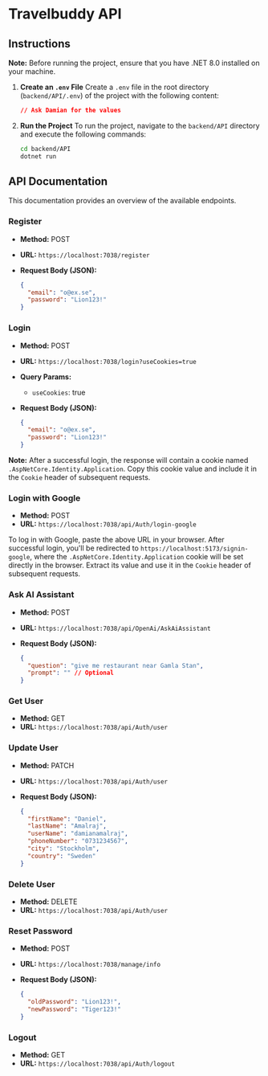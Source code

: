 # Travelbuddy API

## Instructions

**Note:** Before running the project, ensure that you have .NET 8.0 installed on your machine.

1. **Create an `.env` File**
   Create a `.env` file in the root directory (`backend/API/.env`) of the project with the following content:

   ```json
   // Ask Damian for the values
   ```

2. **Run the Project**
   To run the project, navigate to the `backend/API` directory and execute the following commands:

   ```bash
   cd backend/API
   dotnet run
   ```

## API Documentation

This documentation provides an overview of the available endpoints.

### Register

- **Method:** POST
- **URL:** `https://localhost:7038/register`
- **Request Body (JSON):**

  ```json
  {
    "email": "o@ex.se",
    "password": "Lion123!"
  }
  ```

### Login

- **Method:** POST
- **URL:** `https://localhost:7038/login?useCookies=true`
- **Query Params:**

  - `useCookies`: true

- **Request Body (JSON):**

  ```json
  {
    "email": "o@ex.se",
    "password": "Lion123!"
  }
  ```

**Note:** After a successful login, the response will contain a cookie named `.AspNetCore.Identity.Application`. Copy this cookie value and include it in the `Cookie` header of subsequent requests.

### Login with Google

- **Method:** POST
- **URL:** `https://localhost:7038/api/Auth/login-google`

To log in with Google, paste the above URL in your browser.
After successful login, you'll be redirected to `https://localhost:5173/signin-google`, where the `.AspNetCore.Identity.Application` cookie will be set directly in the browser. Extract its value and use it in the `Cookie` header of subsequent requests.

### Ask AI Assistant

- **Method:** POST
- **URL:** `https://localhost:7038/api/OpenAi/AskAiAssistant`
- **Request Body (JSON):**

  ```json
  {
    "question": "give me restaurant near Gamla Stan",
    "prompt": "" // Optional
  }
  ```

### Get User

- **Method:** GET
- **URL:** `https://localhost:7038/api/Auth/user`

### Update User

- **Method:** PATCH
- **URL:** `https://localhost:7038/api/Auth/user`
- **Request Body (JSON):**

  ```json
  {
    "firstName": "Daniel",
    "lastName": "Amalraj",
    "userName": "damianamalraj",
    "phoneNumber": "0731234567",
    "city": "Stockholm",
    "country": "Sweden"
  }
  ```

### Delete User

- **Method:** DELETE
- **URL:** `https://localhost:7038/api/Auth/user`

### Reset Password

- **Method:** POST
- **URL:** `https://localhost:7038/manage/info`
- **Request Body (JSON):**

  ```json
  {
    "oldPassword": "Lion123!",
    "newPassword": "Tiger123!"
  }
  ```

### Logout

- **Method:** GET
- **URL:** `https://localhost:7038/api/Auth/logout`
